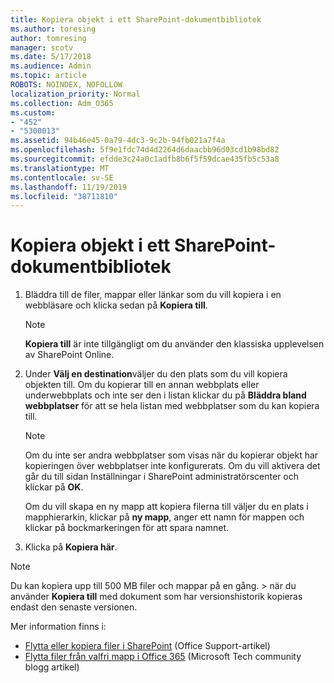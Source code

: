 ```yaml
---
title: Kopiera objekt i ett SharePoint-dokumentbibliotek
ms.author: toresing
author: tomresing
manager: scotv
ms.date: 5/17/2018
ms.audience: Admin
ms.topic: article
ROBOTS: NOINDEX, NOFOLLOW
localization_priority: Normal
ms.collection: Adm_O365
ms.custom:
- "452"
- "5300013"
ms.assetid: 94b46e45-0a79-4dc3-9c2b-94fb021a7f4a
ms.openlocfilehash: 5f9e1fdc74d4d2264d6daacbb96d03cd1b98bd82
ms.sourcegitcommit: efdde3c24a0c1adfb8b6f5f59dcae435fb5c53a8
ms.translationtype: MT
ms.contentlocale: sv-SE
ms.lasthandoff: 11/19/2019
ms.locfileid: "38711810"
---
```

# <a name="copy-items-in-a-sharepoint-document-library"></a>Kopiera objekt i ett SharePoint-dokumentbibliotek

1. Bläddra till de filer, mappar eller länkar som du vill kopiera i en webbläsare och klicka sedan på **Kopiera till**.

    > [!NOTE]
    > **Kopiera till** är inte tillgängligt om du använder den klassiska upplevelsen av SharePoint Online.
  
2. Under **Välj en destination**väljer du den plats som du vill kopiera objekten till. Om du kopierar till en annan webbplats eller underwebbplats och inte ser den i listan klickar du på **Bläddra bland webbplatser** för att se hela listan med webbplatser som du kan kopiera till.

    > [!NOTE]
    > Om du inte ser andra webbplatser som visas när du kopierar objekt har kopieringen över webbplatser inte konfigurerats. Om du vill aktivera det går du till sidan Inställningar i SharePoint administratörscenter och klickar på **OK**.
  
    Om du vill skapa en ny mapp att kopiera filerna till väljer du en plats i mapphierarkin, klickar på **ny mapp**, anger ett namn för mappen och klickar på bockmarkeringen för att spara namnet.

3. Klicka på **Kopiera här**.

> [!NOTE]
> Du kan kopiera upp till 500 MB filer och mappar på en gång. > när du använder **Kopiera till** med dokument som har versionshistorik kopieras endast den senaste versionen.
  
Mer information finns i:

 - [Flytta eller kopiera filer i SharePoint](https://support.office.com/article/move-or-copy-files-in-sharepoint-00e2f483-4df3-46be-a861-1f5f0c1a87bc) (Office Support-artikel)
 - [Flytta filer från valfri mapp i Office 365](https://techcommunity.microsoft.com/t5/Microsoft-SharePoint-Blog/Now-move-files-anywhere-in-Office-365-SharePoint-and-OneDrive/ba-p/146973) (Microsoft Tech community blogg artikel)   